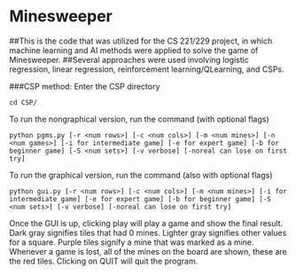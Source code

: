 # Minesweeper 

##This is the code that was utilized for the CS 221/229 project, in which machine learning and AI methods were applied to solve the game of Minesweeper.
##Several approaches were used involving logistic regression, linear regression, reinforcement learning/QLearning, and CSPs.

###CSP method:
Enter the CSP directory
	
	cd CSP/

To run the nongraphical version, run the command (with optional flags)
	
	python pgms.py [-r <num rows>] [-c <num cols>] [-m <num mines>] [-n <num games>] [-i for intermediate game] [-e for expert game] [-b for beginner game] [-S <num sets>] [-v verbose] [-noreal can lose on first try]

To run the graphical version, run the command (also with optional flags)
	
	python gui.py [-r <num rows>] [-c <num cols>] [-m <num mines>] [-i for intermediate game] [-e for expert game] [-b for beginner game] [-S <num sets>] [-v verbose] [-noreal can lose on first try]

Once the GUI is up, clicking play will play a game and show the final result. Dark gray signifies tiles that had 0 mines. Lighter gray signifies other values for a square. Purple tiles signify a mine that was marked as a mine. Whenever a game is lost, all of the mines on the board are shown, these are the red tiles. Clicking on QUIT will quit the program.